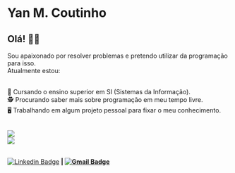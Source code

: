 # Yan M. Coutinho

## Olá! 🖖🏻

Sou apaixonado por resolver problemas e pretendo utilizar da programação para isso.     
Atualmente estou:



 <br/> :blue_book: Cursando o ensino superior em SI (Sistemas da Informação).
 <br/> 🕵️‍ Procurando saber mais sobre programação em meu tempo livre.
 <br/> 🖥️ Trabalhando em algum projeto pessoal para fixar o meu conhecimento.
 
 <div >
 <br/> 
 <img src="https://github-readme-stats.vercel.app/api?username=YanMCoutinho&show_icons=true&theme=material-palenight">
 <br/>
 <img src="https://github-readme-stats.vercel.app/api/top-langs/?username=YanMCoutinho&langs_count=10&layout=compact&theme=material-palenight">
 </div>
 
 <br/>
 
 [![Linkedin Badge](https://img.shields.io/badge/-Yan_M.Coutinho-blue?style=flat-square&logo=Linkedin&logoColor=white&link=https://www.linkedin.com/in/yan-m-coutinho-7921701b1/)](https://www.linkedin.com/in/yan-m-coutinho-7921701b1/) 
<strong>|</stroong>
[![Gmail Badge](https://img.shields.io/badge/-yan.m.coutinho@gmail.com-c14438?style=flat-square&logo=Gmail&logoColor=white&link=mailto:yan.m.coutinho@gmail.com)](mailto:yan.m.coutinho@gmail.com)
